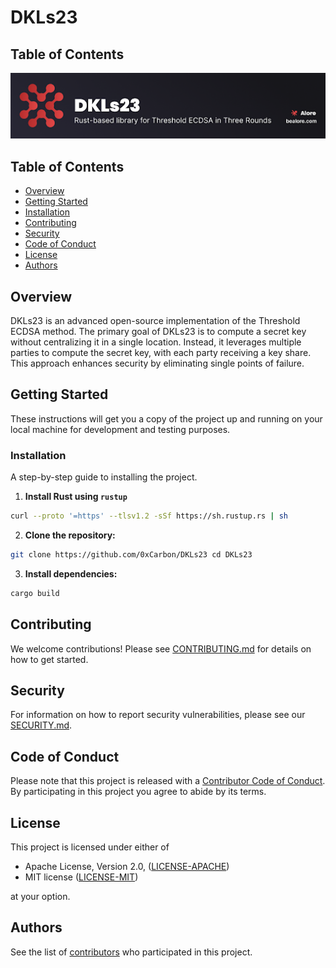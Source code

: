 # DKLs23

## Table of Contents
![image](.assets/dkls23-banner.png)

## Table of Contents
- [Overview](#overview)
- [Getting Started](#getting-started)
- [Installation](#installation)
- [Contributing](#contributing)
- [Security](#security)
- [Code of Conduct](#code-of-conduct)
- [License](#license)
- [Authors](#authors)

## Overview
DKLs23 is an advanced open-source implementation of the Threshold ECDSA method. The primary goal of DKLs23 is to compute a secret key without centralizing it in a single location. Instead, it leverages multiple parties to compute the secret key, with each party receiving a key share. This approach enhances security by eliminating single points of failure.

## Getting Started
These instructions will get you a copy of the project up and running on your local machine for development and testing purposes.

### Installation
A step-by-step guide to installing the project.

1. **Install Rust using `rustup`**
``` bash
curl --proto '=https' --tlsv1.2 -sSf https://sh.rustup.rs | sh
```

2. **Clone the repository:**
```bash
git clone https://github.com/0xCarbon/DKLs23 cd DKLs23
```

3. **Install dependencies:**
```bash
cargo build
```

## Contributing
We welcome contributions! Please see [CONTRIBUTING.md](CONTRIBUTING.md) for details on how to get started.

## Security
For information on how to report security vulnerabilities, please see our [SECURITY.md](SECURITY.md).

## Code of Conduct
Please note that this project is released with a [Contributor Code of Conduct](CODE_OF_CONDUCT.md). By participating in this project you agree to abide by its terms.


## License
This project is licensed under either of
- Apache License, Version 2.0, ([LICENSE-APACHE](LICENSE-APACHE))
- MIT license ([LICENSE-MIT](LICENSE-MIT))

at your option.

## Authors
See the list of [contributors](https://github.com/0xCarbon/DKLs23/contributors) who participated in this project.
